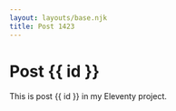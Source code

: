```yaml
---
layout: layouts/base.njk
title: Post 1423
---
```


# Post {{ id }}

This is post {{ id }} in my Eleventy project.
